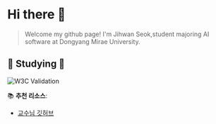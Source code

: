 # Hi there 👋
>Welcome my github page!
>I'm Jihwan Seok,student majoring AI software at Dongyang Mirae University.
  
  
  ## 📖 Studying 📖
  ![W3C Validation](https://img.shields.io/w3c-validation/:parser)



📚 **추천 리소스**:  
- [교수님 깃허브](https://github.com/ai7dnn)
   
